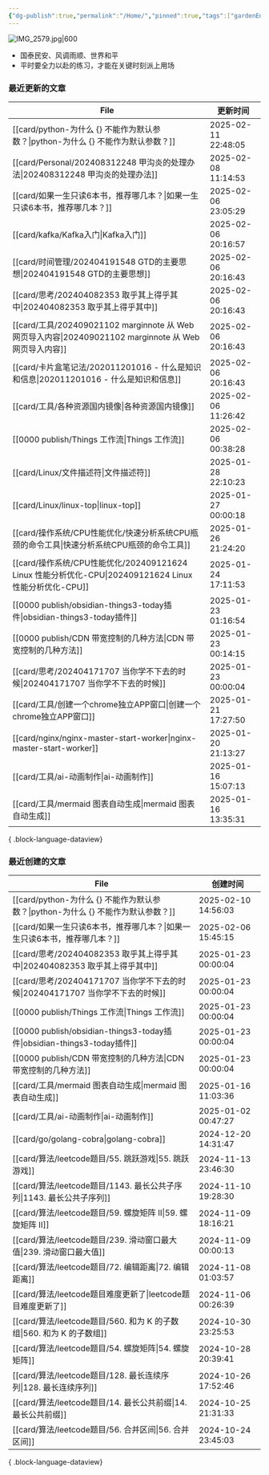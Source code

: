 ```yaml
---
{"dg-publish":true,"permalink":"/Home/","pinned":true,"tags":["gardenEntry"],"dgHomeLink":true,"dgShowBacklinks":"false","noteIcon":"2","created":"2024-01-28T22:46:43+08:00","updated":"2024-09-11T17:07:12+08:00"}
---
```



![IMG_2579.jpg|600](/img/user/attachs/IMG_2579.jpg)

- 国泰民安、风调雨顺、世界和平
- 平时要全力以赴的练习，才能在关键时刻派上用场

### 最近更新的文章

| File                                                                                      | 更新时间                |
| ----------------------------------------------------------------------------------------- | ------------------- |
| [[card/python-为什么 {} 不能作为默认参数？\|python-为什么 {} 不能作为默认参数？]]                              | 2025-02-11 22:48:05 |
| [[card/Personal/202408312248 甲沟炎的处理办法\|202408312248 甲沟炎的处理办法]]                         | 2025-02-08 11:14:53 |
| [[card/如果一生只读6本书，推荐哪几本？\|如果一生只读6本书，推荐哪几本？]]                                            | 2025-02-06 23:05:29 |
| [[card/kafka/Kafka入门\|Kafka入门]]                                                        | 2025-02-06 20:16:57 |
| [[card/时间管理/202404191548 GTD的主要思想\|202404191548 GTD的主要思想]]                             | 2025-02-06 20:16:43 |
| [[card/思考/202404082353 取乎其上得乎其中\|202404082353 取乎其上得乎其中]]                               | 2025-02-06 20:16:43 |
| [[card/工具/202409021102 marginnote 从 Web 网页导入内容\|202409021102 marginnote 从 Web 网页导入内容]] | 2025-02-06 20:16:43 |
| [[card/卡片盒笔记法/202011201016 - 什么是知识和信息\|202011201016 - 什么是知识和信息]]                       | 2025-02-06 20:16:43 |
| [[card/工具/各种资源国内镜像\|各种资源国内镜像]]                                                         | 2025-02-06 11:26:42 |
| [[0000 publish/Things 工作流\|Things 工作流]]                                                | 2025-02-06 00:38:28 |
| [[card/Linux/文件描述符\|文件描述符]]                                                            | 2025-01-28 22:10:23 |
| [[card/Linux/linux-top\|linux-top]]                                                    | 2025-01-27 00:00:18 |
| [[card/操作系统/CPU性能优化/快速分析系统CPU瓶颈的命令工具\|快速分析系统CPU瓶颈的命令工具]]                               | 2025-01-26 21:24:20 |
| [[card/操作系统/CPU性能优化/202409121624 Linux 性能分析优化-CPU\|202409121624 Linux 性能分析优化-CPU]]     | 2025-01-24 17:11:53 |
| [[0000 publish/obsidian-things3-today插件\|obsidian-things3-today插件]]                    | 2025-01-23 01:16:54 |
| [[0000 publish/CDN 带宽控制的几种方法\|CDN 带宽控制的几种方法]]                                          | 2025-01-23 00:14:15 |
| [[card/思考/202404171707 当你学不下去的时候\|202404171707 当你学不下去的时候]]                             | 2025-01-23 00:00:04 |
| [[card/工具/创建一个chrome独立APP窗口\|创建一个chrome独立APP窗口]]                                       | 2025-01-21 17:27:50 |
| [[card/nginx/nginx-master-start-worker\|nginx-master-start-worker]]                    | 2025-01-20 21:13:27 |
| [[card/工具/ai-动画制作\|ai-动画制作]]                                                           | 2025-01-16 15:07:13 |
| [[card/工具/mermaid 图表自动生成\|mermaid 图表自动生成]]                                             | 2025-01-16 13:35:31 |

{ .block-language-dataview}

### 最近创建的文章

| File                                                                   | 创建时间                |
| ---------------------------------------------------------------------- | ------------------- |
| [[card/python-为什么 {} 不能作为默认参数？\|python-为什么 {} 不能作为默认参数？]]           | 2025-02-10 14:56:03 |
| [[card/如果一生只读6本书，推荐哪几本？\|如果一生只读6本书，推荐哪几本？]]                         | 2025-02-06 15:45:15 |
| [[card/思考/202404082353 取乎其上得乎其中\|202404082353 取乎其上得乎其中]]            | 2025-01-23 00:00:04 |
| [[card/思考/202404171707 当你学不下去的时候\|202404171707 当你学不下去的时候]]          | 2025-01-23 00:00:04 |
| [[0000 publish/Things 工作流\|Things 工作流]]                             | 2025-01-23 00:00:04 |
| [[0000 publish/obsidian-things3-today插件\|obsidian-things3-today插件]] | 2025-01-23 00:00:04 |
| [[0000 publish/CDN 带宽控制的几种方法\|CDN 带宽控制的几种方法]]                       | 2025-01-23 00:00:04 |
| [[card/工具/mermaid 图表自动生成\|mermaid 图表自动生成]]                          | 2025-01-16 11:03:36 |
| [[card/工具/ai-动画制作\|ai-动画制作]]                                        | 2025-01-02 00:47:27 |
| [[card/go/golang-cobra\|golang-cobra]]                              | 2024-12-20 14:31:47 |
| [[card/算法/leetcode题目/55. 跳跃游戏\|55. 跳跃游戏]]                           | 2024-11-13 23:46:30 |
| [[card/算法/leetcode题目/1143. 最长公共子序列\|1143. 最长公共子序列]]                 | 2024-11-10 19:28:30 |
| [[card/算法/leetcode题目/59. 螺旋矩阵 II\|59. 螺旋矩阵 II]]                     | 2024-11-09 18:16:21 |
| [[card/算法/leetcode题目/239. 滑动窗口最大值\|239. 滑动窗口最大值]]                   | 2024-11-09 00:00:13 |
| [[card/算法/leetcode题目/72. 编辑距离\|72. 编辑距离]]                           | 2024-11-08 01:03:57 |
| [[card/算法/leetcode题目难度更新了\|leetcode题目难度更新了]]                        | 2024-11-06 00:26:39 |
| [[card/算法/leetcode题目/560. 和为 K 的子数组\|560. 和为 K 的子数组]]               | 2024-10-30 23:25:53 |
| [[card/算法/leetcode题目/54. 螺旋矩阵\|54. 螺旋矩阵]]                           | 2024-10-28 20:39:41 |
| [[card/算法/leetcode题目/128. 最长连续序列\|128. 最长连续序列]]                     | 2024-10-26 17:52:46 |
| [[card/算法/leetcode题目/14. 最长公共前缀\|14. 最长公共前缀]]                       | 2024-10-25 21:31:33 |
| [[card/算法/leetcode题目/56. 合并区间\|56. 合并区间]]                           | 2024-10-24 23:45:03 |

{ .block-language-dataview}

